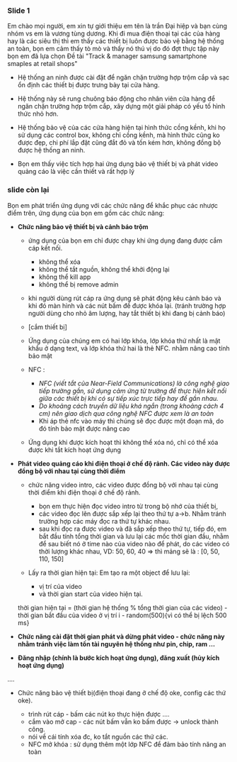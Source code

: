 ﻿

### Slide 1

Em chào mọi người, em xin tự giới thiệu em tên là trần Đại hiệp và bạn cùng nhóm vs em là vương tùng dương.
Khi đi mua điện thoại tại các của hàng hay là các siêu thị thì em thấy các thiết bị luôn được bảo vệ bằng hệ thống an toàn, bọn em cảm thấy tò mò và thấy nó thú vị do đó đợt thực tập này bọn em đã lựa chọn Đề tài "Track & manager samsung samartphone smaples at retail shops"
- Hệ thống an ninh được cài đặt để ngăn chặn trường hợp trộm cắp và sạc ổn định các thiết bị được trưng bày tại cửa hàng. 
- Hệ thống này sẽ rung chuông báo động cho nhân viên cửa hàng để ngăn chặn trường hợp trộm cắp, xây dựng một giải pháp có yếu tố hình thức nhỏ hơn.
- Hệ thống bảo vệ của các cửa hàng hiện tại hình thức cồng kềnh, khi họ sử dụng các control box, không chỉ cồng kềnh, mà hình thức cũng ko được đẹp, chi phí lắp đặt cũng đắt đỏ và tốn kém hơn, không đồng bộ được hệ thống an ninh.

- Bọn em thấy việc tích hợp hai ứng dụng bảo vệ thiết bị và phát video quảng cáo là việc cần thiết và rất hợp lý 

### slide còn lại

Bọn em phát triển ứng dụng với các chức năng để khắc phục các nhược điểm trên, ứng dụng của bọn em gồm các chức năng:
- **Chức năng bảo vệ thiết bị và cảnh báo trộm**
	- ứng dụng của bọn em chỉ được chạy khi ứng dụng đang được cắm cáp kết nối.  
		- không thể xóa
		- không thể tắt nguồn, không thể khởi động lại
		- không thể kill app
		- không thể bị remove admin
		
		
	- khi người dùng rút cáp ra ứng dụng sẽ phát động kêu cảnh báo và khi đó màn hình và các nút bấm đề được khóa lại. (tránh trường hợp người dùng cho nhỏ âm lượng, hay tắt thiết bị khi đang bị cảnh báo)
	- [cắm thiết bị]
	- Ứng dụng của chúng em có hai lớp khóa, lớp khóa thứ nhất là mật khẩu ở dạng text, và lớp khóa thử hai là thẻ NFC. nhằm nâng cao tính bảo mật
	- NFC : 
		- *NFC (viết tắt của Near-Field Communications) là công nghệ giao tiếp trường gần, sử dụng cảm ứng từ trường để thực hiện kết nối giữa các thiết bị khi có sự tiếp xúc trực tiếp hay để gần nhau.*
		- *Do khoảng cách truyền dữ liệu khá ngắn (trong khoảng cách 4 cm) nên giao dịch qua công nghệ NFC được xem là an toàn*
		- Khi áp thẻ nfc vào máy thì chúng sẽ đọc được một đoạn mã, do đó tính bảo mật được nâng cao
	-	Ứng dụng khi được kích hoạt thì không thể xóa nó, chỉ có thể xóa được khi tắt kích hoạt ứng dụng

- **Phát video quảng cáo khi điện thoại ở chế độ rảnh. Các video này được đồng bộ với nhau tại cùng thời điểm**
	- chức năng video intro, các video được đồng bộ với nhau tại cùng thời điểm khi điện thoại ở chế độ rảnh.
		- bọn em thực hiện đọc video intro từ trong bộ nhớ của thiết bị,
		- các video đọc lên được sắp xếp lại theo thứ tự a->b. Nhằm tránh trường hợp các máy đọc ra thứ tự khác nhau.
		- sau khi đọc ra được video và đã sắp xếp theo thứ tự, 
	tiếp đó, em bắt đầu tính tổng thời gian
	và lưu lại các mốc thời gian đầu, nhằm để sau biết nó ở time nào của video nào để phát, do các video có thời lượng khác nhau, VD:
	50, 60, 40 => thì mảng sẽ là : [0, 50, 110, 150]
	
	- Lấy ra thời gian hiện tại:
	Em tạo ra một object để lưu lại:
		+ vị trí của video
		+ và thời gian start của video hiện tại.

	thời gian hiện tại  =  (thời gian hệ thống % tổng thời gian của các video) - thời gian bắt đầu của video ở vị trí i - random(500){vì có thể bị lệch 500 ms}

- **Chức năng cài đặt thời gian phát và dừng phát video - chức năng này nhằm tránh việc làm tốn tài nguyên hệ thống như pin, chip, ram ...**
- **Đăng nhập (chính là bước kích hoạt ứng dụng), đăng xuất (hủy kích hoạt ứng dụng)**

....
- Chức năng bảo vệ thiết bị(điện thoại đang ở chế độ oke, config các thứ oke).
			
	- trình rút cáp - bấm các nút ko thực hiện được  ....
	- cắm vào mở cap - các nút bấm vẫn ko bấm được -> unlock thành công.
	- nói về cái tính xóa đc, ko tắt nguồn các thứ các.
	- NFC mở khóa : sử dụng thêm một lớp NFC để đảm bảo tính năng an toàn 
	


	